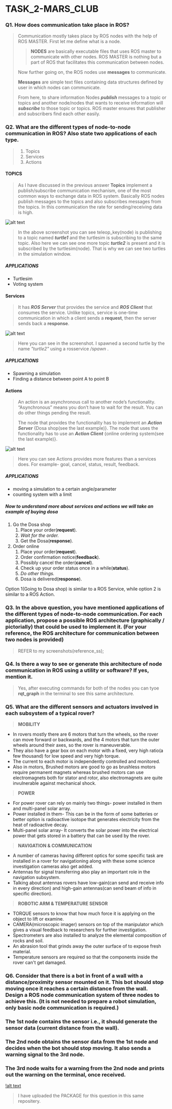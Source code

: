 # TASK_2-MARS_CLUB

### Q1. How does communication take place in ROS?

>Communication mostly takes place by ROS nodes with the help of ROS MASTER. First let me define what is a node.
>>**NODES** are basically executable files that uses ROS master to communicate with other nodes. ROS MASTER is nothing but a part of ROS that facilitates this communication between nodes.
>
>Now further going on, the ROS nodes use **messages** to communicate.
>
> **Messages** are simple text files containing data structures defined by user in which nodes can communicate.
>
>From here, to share information Nodes **_publish_** messages to a topic or topics and another node/nodes that wants to receive information will **_subscribe_** to those topic or topics. ROS master ensures that publisher and subscribers find each other easily.

### Q2. What are the different types of node-to-node communication in ROS? Also state two applications of each type.

> 1. Topics
> 2. Services
> 3. Actions

#### TOPICS
>As I have discussed in the previous answer **Topics** implement a publish/subscribe communication mechanism, one of the most common ways to exchange data in ROS system. Basically ROS nodes publish messages to the topics and also subscribes messages from the topics. In this communication the rate for sending/receiving data is high.
>
![alt text](https://github.com/ec21b1006/screenshots/blob/main/topics.png)
>
>In the above screenshot you can see teleop_key(node) is publishing to a topic named **_turtle1_** and the turtlesim is subscribing to the same topic. Also here we can see one more topic **_turtle2_** is present and it is subscribed by the turtlesim(node). That is why we can see two turtles in the simulation window.
>
##### APPLICATIONS
* Turtlesim
* Voting system

#### Services
>It has **_ROS Server_** that provides the service and **_ROS Client_** that consumes the service. Unlike topics, service is one-time communication in which a client sends a **request**, then the server sends back a **response**.
>
![alt text](https://github.com/ec21b1006/screenshots/blob/main/services.png)
>
>Here you can see in the screenshot. I spawned a second turtle by the name _"turtle2"_ using a rosservice _/spawn_ .
>
##### APPLICATIONS
* Spawning a simulation
* Finding a distance between point A to point B


#### Actions
>An action is an asynchronous call to another node’s functionality. “Asynchronous” means you don’t have to wait for the result. You can do other things pending the result.
>
>The node that provides the functionality has to implement an **_Action Server_** {Dosa shop(see the last example)}. The node that uses the functionality has to use an **_Action Client_** {online ordering system(see the last example)}.
>
![alt text](https://www.theconstructsim.com/wp-content/uploads/2017/12/ros_action.png)
>
>Here you can see Actions provides more features than a services does. For example- goal, cancel, status, result, feedback.
>
##### APPLICATIONS 
* moving a simulation to a certain angle/parameter
* counting system with a limit

#####  Now to understand more about services and actions we will take an example of buying dosa

1. Go the Dosa shop
    1. Place your order(**request**).
    2. _Wait for the order._
    3. Get the Dosa(**response**).
2. Order online
    1. Place your order(**request**).
    2. Order confirmation notice(**feedback**).
    3. Possibly cancel the order(**cancel**).
    4. Check up your order status once in a while(**status**).
    5. _Do other things._
    6. Dosa is delivered(**response**).

Option 1(Going to Dosa shop) is similar to a ROS Service, while option 2 is similar to a ROS Action.

### Q3. In the above question, you have mentioned applications of the different types of node-to-node communication. For each application, propose a possible ROS architecture (graphically / pictorially) that could be used to implement it. (For your reference, the ROS architecture for communication between two nodes is provided)

> REFER to my screenshots(reference_ss);

### Q4. Is there a way to see or generate this architecture of node communication in ROS using a utility or software? If yes, mention it.

> Yes, after executing commands for both of the nodes you can tyoe **rqt_graph** in the terminal to see this same architecture.

### Q5. What are the different sensors and actuators involved in each subsystem of a typical rover?

>**MOBILITY**
* In rovers mostly there are 6 motors that turn the wheels, so the rover can move forward or backwards, and the 4 motors that turn the outer wheels around their axes, so the rover is maneuverable.
* They also have a gear box on each motor with a fixed, very high ratio(a few thousand) for low speed and very high torque.
* The current to each motor is independently controlled and monitored.
* Also in motors, Brushed motors are good to go as brushless motors require permanent magnets whereas brushed motors can use electromagnets both for stator and rotor, also electromagnets are quite invulnerable against mechanical shock.

>**POWER**
* For power rover can rely on mainly two things- power installed in them and multi-panel solar array.
* Power installed in them- This can be in the form of some batteries or better option is radioactive isotope that generates electricity from the heat of radioactive decay.
* Multi-panel solar array- It converts the solar power into the electrical power that gets stored in a battery that can be used by the rover.

>**NAVIGATION & COMMUNICATION**
* A number of cameras having different optics for some specific task are installed in a rover for navigationing along with these some science investigation cameras also get added.
* Antennas for signal transferring also play an important role in the navigation subsystem.
* Talking about antennas rovers have low-gain(can send and receive info in every direction) and high-gain antennas(can send beam of info in specific direction).

>**ROBOTIC ARM & TEMPERATURE SENSOR**
* TORQUE sensors to know that how much force it is applying on the object to lift or examine.
* CAMERA(microscopic imager) sensors on top of the manipulator which gives a visual feedback to researchers for further investigation.
* Spectrometers are also installed to analyze the elemental composition of rocks and soil.
* An abrasion tool that grinds away the outer surface of to expose fresh material.
* Temperature sensors are required so that the components inside the rover can't get damaged.

### Q6. Consider that there is a bot in front of a wall with a distance/proximity sensor mounted on it. This bot should stop moving once it reaches a certain distance from the wall. Design a ROS node communication system of three nodes to achieve this. (It is not needed to prepare a robot simulation, only basic node communication is required.)
### The 1st node contains the sensor i.e., it should generate the sensor data (current distance from the wall).
### The 2nd node obtains the sensor data from the 1st node and decides when the bot should stop moving. It also sends a warning signal to the 3rd node.
### The 3rd node waits for a warning from the 2nd node and prints out the warning on the terminal, once received.
>
[!alt text](https://github.com/ec21b1006/screenshots/blob/main/Q6_rqt_graph.png)
>
>I have uploaded the PACKAGE for this question in this same repositery.


